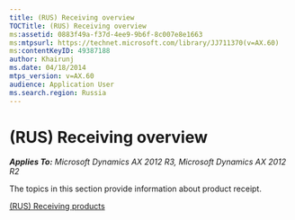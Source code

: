 ```yaml
---
title: (RUS) Receiving overview
TOCTitle: (RUS) Receiving overview
ms:assetid: 0883f49a-f37d-4ee9-9b6f-8c007e8e1663
ms:mtpsurl: https://technet.microsoft.com/library/JJ711370(v=AX.60)
ms:contentKeyID: 49387188
author: Khairunj
ms.date: 04/18/2014
mtps_version: v=AX.60
audience: Application User
ms.search.region: Russia
---
```


# (RUS) Receiving overview 


_**Applies To:** Microsoft Dynamics AX 2012 R3, Microsoft Dynamics AX 2012 R2_

The topics in this section provide information about product receipt.

[(RUS) Receiving products](rus-receiving-products.md)

  


